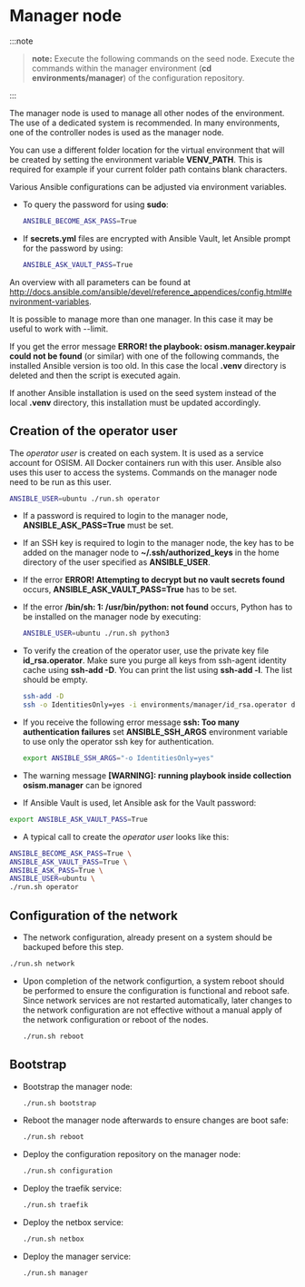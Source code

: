 # Manager node

:::note

>**note:** Execute the following commands on the seed node. Execute the commands within the manager environment
>(**cd environments/manager**) of the configuration repository.

:::

The manager node is used to manage all other nodes of the environment. The use of a dedicated system is recommended. In many
environments, one of the controller nodes is used as the manager node.

You can use a different folder location for the virtual environment that will be created by setting the environment variable
**VENV_PATH**. This is required for example if your current folder path contains blank characters.

Various Ansible configurations can be adjusted via environment variables.

* To query the password for using **sudo**:

  ```sh
  ANSIBLE_BECOME_ASK_PASS=True
  ```

* If **secrets.yml** files are encrypted with Ansible Vault, let Ansible prompt for the password by using:

  ```sh
  ANSIBLE_ASK_VAULT_PASS=True
  ```

An overview with all parameters can be found at <http://docs.ansible.com/ansible/devel/reference_appendices/config.html#environment-variables>.

It is possible to manage more than one manager. In this case it may be useful to work with --limit.

If you get the error message **ERROR! the playbook: osism.manager.keypair could not be found** (or similar) with one of the
following commands, the installed Ansible version is too old. In this case the local **.venv** directory is deleted and then the
script is executed again.

If another Ansible installation is used on the seed system instead of the local **.venv** directory, this installation must be
updated accordingly.

## Creation of the operator user

The *operator user* is created on each system. It is used as a service account for OSISM. All Docker containers run with this
user. Ansible also uses this user to access the systems. Commands on the manager node need to be run as this user.

```sh
ANSIBLE_USER=ubuntu ./run.sh operator
```

* If a password is required to login to the manager node, **ANSIBLE_ASK_PASS=True** must be set.

* If an SSH key is required to login to the manager node, the key has to be added on the manager
  node to **~/.ssh/authorized_keys** in the home directory of the user specified as **ANSIBLE_USER**.

* If the error **ERROR! Attempting to decrypt but no vault secrets found** occurs, **ANSIBLE_ASK_VAULT_PASS=True** has to be set.

* If the error **/bin/sh: 1: /usr/bin/python: not found** occurs, Python has to be installed on the manager node by executing:

  ```sh
  ANSIBLE_USER=ubuntu ./run.sh python3
  ```

* To verify the creation of the operator user, use the private key file **id_rsa.operator**. Make sure you purge all keys from
  ssh-agent identity cache using **ssh-add -D**. You can print the list using **ssh-add -l**. The list should be empty.

  ```sh
  ssh-add -D
  ssh -o IdentitiesOnly=yes -i environments/manager/id_rsa.operator dragon@testbed-manager
  ```

* If you receive the following error message **ssh: Too many authentication failures** set **ANSIBLE_SSH_ARGS** environment
  variable to use only the operator ssh key for authentication.

  ```sh
  export ANSIBLE_SSH_ARGS="-o IdentitiesOnly=yes"
  ```

* The warning message **[WARNING]: running playbook inside collection osism.manager** can be ignored

* If Ansible Vault is used, let Ansible ask for the Vault password:

```sh
export ANSIBLE_ASK_VAULT_PASS=True
```

* A typical call to create the *operator user* looks like this:

```sh
ANSIBLE_BECOME_ASK_PASS=True \
ANSIBLE_ASK_VAULT_PASS=True \
ANSIBLE_ASK_PASS=True \
ANSIBLE_USER=ubuntu \
./run.sh operator
```

## Configuration of the network

* The network configuration, already present on a system should be backuped before this step.

```sh
./run.sh network
```

* Upon completion of the network configurtion, a system reboot should be performed to ensure the configuration is functional and
  reboot safe. Since network services are not restarted automatically, later changes to the network configuration are not
  effective without a manual apply of the network configuration or reboot of the nodes.

  ```sh
  ./run.sh reboot
  ```

## Bootstrap

* Bootstrap the manager node:

  ```sh
  ./run.sh bootstrap
  ```

* Reboot the manager node afterwards to ensure changes are boot safe:

  ```sh
  ./run.sh reboot
  ```

* Deploy the configuration repository on the manager node:

  ```sh
  ./run.sh configuration
  ```

* Deploy the traefik service:

  ```sh
  ./run.sh traefik
  ```

* Deploy the netbox service:

  ```sh
  ./run.sh netbox
  ```

* Deploy the manager service:

  ```sh
  ./run.sh manager
  ```
